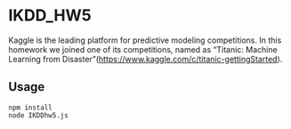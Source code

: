 IKDD_HW5
========
Kaggle is the leading platform for predictive modeling competitions. 
In this homework we joined one of its competitions, named as “Titanic: Machine Learning from Disaster”(https://www.kaggle.com/c/titanic-gettingStarted).

Usage
-----
    npm install
    node IKDDhw5.js
